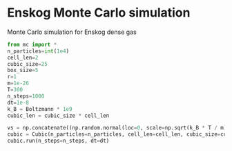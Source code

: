 
# Enskog Monte Carlo simulation

Monte Carlo simulation for Enskog dense gas

```python
from mc import *
n_particles=int(1e4)
cell_len=2
cubic_size=25
box_size=5
r=1
m=1e-26
T=300
n_steps=1000
dt=1e-8
k_B = Boltzmann * 1e9
cubic_len = cubic_size * cell_len

vs = np.concatenate((np.random.normal(loc=0, scale=np.sqrt(k_B * T / m), size=(n_particles, 2)), np.random.uniform(low=0, high=10 * np.sqrt(k_B * T / m), size=(n_particles, 1))), axis=1)
cubic = Cubic(n_particles=n_particles, cell_len=cell_len, cubic_size=cubic_size, box_size=box_size, r=r, m=m, T=T, equ=False, vs=vs)
cubic.run(n_steps=n_steps, dt=dt)
```
